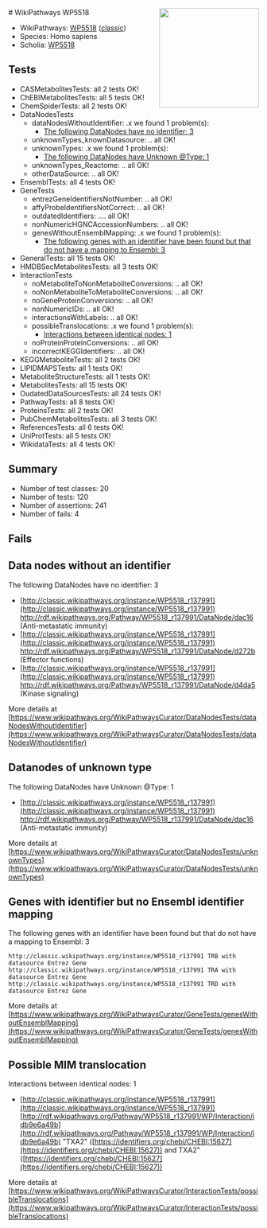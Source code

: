 <img style="float: right; width: 200px" src="https://upload.wikimedia.org/wikipedia/commons/thumb/8/83/Wplogo_with_text_500.png/640px-Wplogo_with_text_500.png" />
# WikiPathways WP5518

* WikiPathways: [WP5518](https://wikipathways.org/pathways/WP5518) ([classic](https://classic.wikipathways.org/instance/WP5518))
* Species: Homo sapiens
* Scholia: [WP5518](https://scholia.toolforge.org/wikipathways/WP5518)
## Tests
* CASMetabolitesTests: all 2 tests OK!
* ChEBIMetabolitesTests: all 5 tests OK!
* ChemSpiderTests: all 2 tests OK!
* DataNodesTests
    * dataNodesWithoutIdentifier: .x we found 1 problem(s):
        * [The following DataNodes have no identifier: 3](#d2d32fa2)
    * unknownTypes_knownDatasource: .. all OK!
    * unknownTypes: .x we found 1 problem(s):
        * [The following DataNodes have Unknown @Type: 1](#839973df)
    * unknownTypes_Reactome: .. all OK!
    * otherDataSource: .. all OK!
* EnsemblTests: all 4 tests OK!
* GeneTests
    * entrezGeneIdentifiersNotNumber: .. all OK!
    * affyProbeIdentifiersNotCorrect: .. all OK!
    * outdatedIdentifiers: .... all OK!
    * nonNumericHGNCAccessionNumbers: .. all OK!
    * genesWithoutEnsemblMapping: .x we found 1 problem(s):
        * [The following genes with an identifier have been found but that do not have a mapping to Ensembl: 3](#40286d85)
* GeneralTests: all 15 tests OK!
* HMDBSecMetabolitesTests: all 3 tests OK!
* InteractionTests
    * noMetaboliteToNonMetaboliteConversions: .. all OK!
    * noNonMetaboliteToMetaboliteConversions: .. all OK!
    * noGeneProteinConversions: .. all OK!
    * nonNumericIDs: .. all OK!
    * interactionsWithLabels: .. all OK!
    * possibleTranslocations: .x we found 1 problem(s):
        * [Interactions between identical nodes: 1](#1c118206)
    * noProteinProteinConversions: .. all OK!
    * incorrectKEGGIdentifiers: .. all OK!
* KEGGMetaboliteTests: all 2 tests OK!
* LIPIDMAPSTests: all 1 tests OK!
* MetaboliteStructureTests: all 1 tests OK!
* MetabolitesTests: all 15 tests OK!
* OudatedDataSourcesTests: all 24 tests OK!
* PathwayTests: all 8 tests OK!
* ProteinsTests: all 2 tests OK!
* PubChemMetabolitesTests: all 3 tests OK!
* ReferencesTests: all 6 tests OK!
* UniProtTests: all 5 tests OK!
* WikidataTests: all 4 tests OK!


## Summary

* Number of test classes: 20
* Number of tests: 120
* Number of assertions: 241
* Number of fails: 4

## Fails

<a name="d2d32fa2" />

## Data nodes without an identifier

The following DataNodes have no identifier: 3

* [http://classic.wikipathways.org/instance/WP5518_r137991](http://classic.wikipathways.org/instance/WP5518_r137991) http://rdf.wikipathways.org/Pathway/WP5518_r137991/DataNode/dac16 (Anti-metastatic 
immunity)
* [http://classic.wikipathways.org/instance/WP5518_r137991](http://classic.wikipathways.org/instance/WP5518_r137991) http://rdf.wikipathways.org/Pathway/WP5518_r137991/DataNode/d272b (Effector functions)
* [http://classic.wikipathways.org/instance/WP5518_r137991](http://classic.wikipathways.org/instance/WP5518_r137991) http://rdf.wikipathways.org/Pathway/WP5518_r137991/DataNode/d4da5 (Kinase signaling)


More details at [https://www.wikipathways.org/WikiPathwaysCurator/DataNodesTests/dataNodesWithoutIdentifier](https://www.wikipathways.org/WikiPathwaysCurator/DataNodesTests/dataNodesWithoutIdentifier)

<a name="839973df" />

## Datanodes of unknown type

The following DataNodes have Unknown @Type: 1

* [http://classic.wikipathways.org/instance/WP5518_r137991](http://classic.wikipathways.org/instance/WP5518_r137991) http://rdf.wikipathways.org/Pathway/WP5518_r137991/DataNode/dac16 (Anti-metastatic 
immunity)


More details at [https://www.wikipathways.org/WikiPathwaysCurator/DataNodesTests/unknownTypes](https://www.wikipathways.org/WikiPathwaysCurator/DataNodesTests/unknownTypes)

<a name="40286d85" />

## Genes with identifier but no Ensembl identifier mapping

The following genes with an identifier have been found but that do not have a mapping to Ensembl: 3
```
http://classic.wikipathways.org/instance/WP5518_r137991 TRB with datasource Entrez Gene
http://classic.wikipathways.org/instance/WP5518_r137991 TRA with datasource Entrez Gene
http://classic.wikipathways.org/instance/WP5518_r137991 TRD with datasource Entrez Gene
```

More details at [https://www.wikipathways.org/WikiPathwaysCurator/GeneTests/genesWithoutEnsemblMapping](https://www.wikipathways.org/WikiPathwaysCurator/GeneTests/genesWithoutEnsemblMapping)

<a name="1c118206" />

## Possible MIM translocation

Interactions between identical nodes: 1

* [http://classic.wikipathways.org/instance/WP5518_r137991](http://classic.wikipathways.org/instance/WP5518_r137991) [http://rdf.wikipathways.org/Pathway/WP5518_r137991/WP/Interaction/idb9e6a49b](http://rdf.wikipathways.org/Pathway/WP5518_r137991/WP/Interaction/idb9e6a49b) "TXA2" ([https://identifiers.org/chebi/CHEBI:15627](https://identifiers.org/chebi/CHEBI:15627)) and 
TXA2" ([https://identifiers.org/chebi/CHEBI:15627](https://identifiers.org/chebi/CHEBI:15627))


More details at [https://www.wikipathways.org/WikiPathwaysCurator/InteractionTests/possibleTranslocations](https://www.wikipathways.org/WikiPathwaysCurator/InteractionTests/possibleTranslocations)

